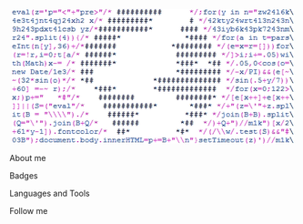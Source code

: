<p align="center"> <img src="https://github.com/ArtemAlt/ArtemAlt/blob/main/assets/6AIJtr5.gif"/></p>

About me

Badges

Languages and Tools

Follow me